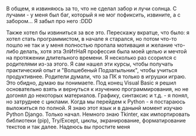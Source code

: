 В общем, я извиняюсь за то, что не сделал забор и лучи солнца. С лучами - у меня был баг, который я не мог пофиксить, извините, а с забором... Я забыл про него :DDD

Также хотел бы извиниться за все это. Перескажу вкратце, что было: я хотел стать программистом, в начале я старался, но потом что-то пошло не так и у меня полностью пропала мотивация и желание что-либо делать, хотя эта ЭлИтНаЯ профессия была моей целью и мечтой на протяжении длительного времени. Я несколько раз ссорился с родителями из-за этого. Я сам нашел эти курсы, чтобы получать практический опыт и "Волшебеный Подзатыльник", чтобы учиться продуктивнее. Родители думали, что за ПК я только в игрушки играю. Это обидно, думаю вы понимаете. Под конец Visual Basic я решил основательно взять и вернуться к изучению программирования, но не догонял до некоторых материалов. Графику, синтаксис и т.д. - я понял, но затруднее с циклами. Когда мы перейдем к Python - я постараюсь выложиться по полной. Я знаю этот язык и в данынй момент изучаю Python Django. Только начал. Немного знаю Tkinter, как импортировать библиотеки (pip), Try/Except, циклы, экранирование, форматирование текстов и так далее. Надеюсь вы простите меня
